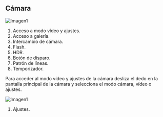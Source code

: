 ## Cámara

![Imagen1](http://static.energysistem.com/images/manuals/42435/56388308e722c.jpg)

1. Acceso a modo vídeo y ajustes.
2. Acceso a galería.
3. Intercambio de cámara.
4. Flash.
5. HDR.
6. Botón de disparo.
7. Patrón de líneas.
8. Temporizador.

Para acceder al modo vídeo y ajustes de la cámara desliza el dedo en la pantalla principal de la cámara y selecciona el modo cámara, vídeo o ajustes.

![Imagen1](http://static.energysistem.com/images/manuals/42435/5638830f87468.jpg)

1. Ajustes.

